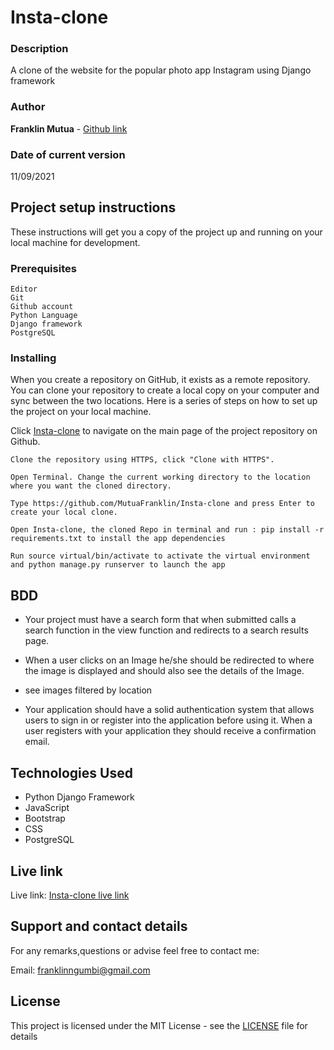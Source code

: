 # Insta-clone


### Description

A clone of the website for the popular photo app Instagram using Django framework

### Author

**Franklin Mutua** - [Github link](https://github.com/MutuaFranklin/)

### Date of current version

11/09/2021

## Project setup instructions

These instructions will get you a copy of the project up and running on your local machine for development.

### Prerequisites

```
Editor
Git
Github account
Python Language
Django framework
PostgreSQL
```

### Installing

When you create a repository on GitHub, it exists as a remote repository. You can clone your repository to create a local copy on your computer and sync between the two locations. Here is a series of steps on how to set up the project on your local machine.

Click [Insta-clone](https://github.com/MutuaFranklin/Insta-clone) to navigate on the main page of the project repository on Github.

```
Clone the repository using HTTPS, click "Clone with HTTPS".
```

```
Open Terminal. Change the current working directory to the location where you want the cloned directory.
```

```
Type https://github.com/MutuaFranklin/Insta-clone and press Enter to create your local clone.

```

```
Open Insta-clone, the cloned Repo in terminal and run : pip install -r requirements.txt to install the app dependencies

```

```
Run source virtual/bin/activate to activate the virtual environment and python manage.py runserver to launch the app

```

## BDD

- Your project must have a search form that when submitted calls a search function in the view function and redirects to a search results page.
-  When a user clicks on an Image he/she should be redirected to where the image is displayed and should also see the details of the Image.
-  see images filtered by location

- Your application should have a solid authentication system that allows users to sign in or register into the application before using it. When a user registers with your application they should receive a confirmation email.
## Technologies Used

- Python Django Framework
- JavaScript
- Bootstrap
- CSS
- PostgreSQL

## Live link

Live link: [Insta-clone live link](https://instabyfrank.herokuapp.com/)

## Support and contact details

For any remarks,questions or advise feel free to contact me:

Email: [franklinngumbi@gmail.com ](franklinngumbi@gmail.com)

## License

This project is licensed under the MIT License - see the [LICENSE](LICENSE) file for details